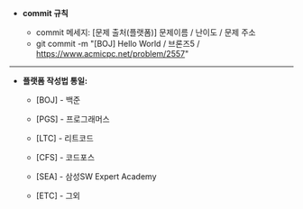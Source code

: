 - **commit 규칙**

    - commit 메세지: [문제 출처(플랫폼)] 문제이름 / 난이도 / 문제 주소
    - git commit -m "[BOJ] Hello World / 브론즈5 / https://www.acmicpc.net/problem/2557"
---

- **플랫폼 작성법 통일:**

  - [BOJ] - 백준

  - [PGS] - 프로그래머스

  - [LTC] - 리트코드

  - [CFS] - 코드포스

  - [SEA] - 삼성SW Expert Academy

  - [ETC] - 그외